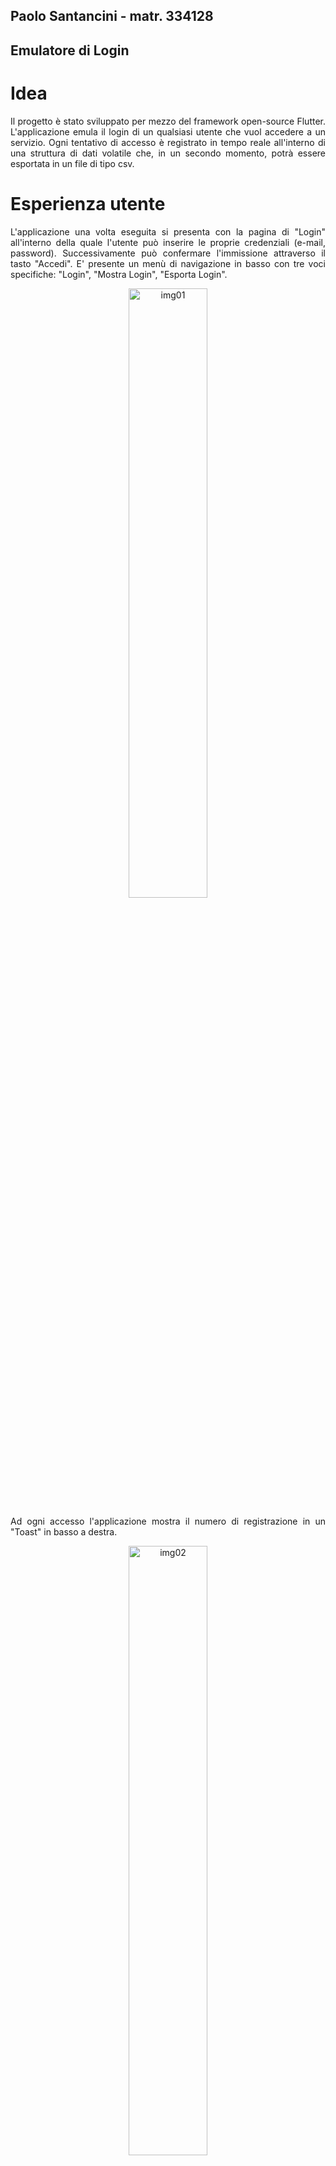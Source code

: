 ## Paolo Santancini - matr. 334128
## Emulatore di Login


# Idea
<div align="justify">
Il progetto è stato sviluppato per mezzo del framework open-source Flutter. L'applicazione emula il login di un qualsiasi utente che vuol accedere a un servizio. Ogni tentativo di accesso è registrato in tempo reale all'interno di una struttura di dati volatile che, in un secondo momento, potrà essere esportata in un file di tipo csv.
</div>

# Esperienza utente
<div align="justify">
L'applicazione una volta eseguita si presenta con la pagina di "Login" all'interno della quale l'utente può inserire le proprie credenziali (e-mail, password). Successivamente può confermare l'immissione attraverso il tasto "Accedi". E' presente un menù di navigazione in basso con tre voci specifiche: "Login", "Mostra Login", "Esporta Login".

<p align=center><img width="50%" alt="img01" src="https://github.com/user-attachments/assets/01beb8d6-131a-4035-abfb-3400297aca17" /></p>

Ad ogni accesso l'applicazione mostra il numero di registrazione in un "Toast" in basso a destra.

<p align=center><img width="50%" alt="img02" src="https://github.com/user-attachments/assets/22b3d0f1-0af5-4c50-b58c-853d3ffd94f6" /></p>

Selezionando la voce di menù "Mostra Login" il sistema elenca tutti gli accessi effettuati fino a quel momento.

<p align=center><img width="50%" alt="img03" src="https://github.com/user-attachments/assets/c6b6e03b-0819-4c51-8d75-58ddd41e56d1" /></p>

Selezionando la voce di menù "Esporta Login" il sistema elabora un file csv e lo scarica all'interno della cartella predefinita dal sistema operativo in utilizzo (in genere "Download").

<p align=center><img width="50%" alt="img04" src="https://github.com/user-attachments/assets/2d811a4a-92c7-40f7-adb1-fb4a77a3d936" /></p>
</div>

# Tecnologia
<div align="justify">
In fase implementativa sono state utilizzare le seguenti librerie:

| Libreria | Descrizione |
| -------- | ----------- |
| material | Sistema di design sviluppato da Google |
| file_saver | Permette di salvare file nei dispositivi in uso |
| http | Permette di inviare richieste http (get, post ...). Utile per interfacciamento con API |
| fluttertoast | Messaggi "Toast" (notifiche) |
| csv | Legge e scrive file strutturati in formato csv |
| flutter_spinkit | "Loading spinners", animazioni di caricamento |
| crypto | Crittografia |

La struttura dei dati è una lista annidata o matrice (r,c) gestita da uno specifico oggetto (classe) di nome "Lista". Per la condivisione e la consistenza delle informazioni contenute nella lista, ad ogni passaggio tra widgets, si è scelto di strutturare tale classe con il "design pattern singleton". Ciò rende possibile il passaggio dell'oggetto per mezzo di un'unica istanza. 

```dart
// Struttura dati
final List<List<String>> listaDati = [];

// Pattern Singleton
Lista._construttorePrivato();

// Singola istanza
static final Lista _istanza = Lista._construttorePrivato();

// Costruttore "Factory": ritorna la stessa istanza
factory Lista() {
   return _istanza;
}
```

Per il recupero dell'orario durante il quale un utente tenta un "login", in questo contesto di studio universitario, si è scelto di utilizzare una chiamata http piuttosto che una libreria già pronta (es. flutter_ntp). Il seguente sito <a href="https://worldtimeapi.org" target="_blank">Worldtimeapi</a> offre un servizio su protocollo tcp e per mezzo di una chiamata REST che però può fallire a causa di una mancata risposta da parte del fornitore del servizio. Casistica comunque gestita dal programma.

```dart
try {
      // Richiesta REST API
      final risposta = await http
          .get(Uri.parse('https://worldtimeapi.org/api/timezone/Etc/UTC'));

      if (risposta.statusCode == 200) {
        // Lettura della risposta REST in formato json
        final data = json.decode(risposta.body);
        setState(() {
          // Acquisizione del valore dell'attributo "utc_datetime" dal json
          _ora = DateTime.parse(data['utc_datetime']);
        });
      } else {
        debugPrint('Errore nella richiesta: ${risposta.statusCode}');
      }
    } catch (e) {
      // Intrappolamento di eventuale errore
      debugPrint("Errore nel recupero dell'ora NTP: $e");
    } finally {
      setState(() {
        _caricando = false;
        //FileUtils().saveFile(message);
        mialista.inserisciElemento(
            email, pwd, _ora.toString() == "null" ? "---" : _ora.toString());
        //Lista().esportaCSV(_dataList);
        _emailController.clear();
        _passwordController.clear();
      });
    }
```

</div>
